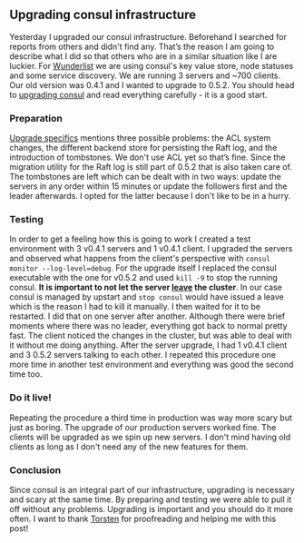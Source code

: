 ## Upgrading consul infrastructure

Yesterday I upgraded our consul infrastructure. Beforehand I searched for reports from others and didn't find any. That’s the reason I am going to describe what I did so that others who are in a similar situation like I are luckier.
For [Wunderlist](https://www.wunderlist.com) we are using consul's key value store, node statuses and some service discovery. We are running 3 servers and ~700 clients. Our old version was 0.4.1 and I wanted to upgrade to 0.5.2. You should head to [upgrading consul](https://consul.io/docs/upgrading.html) and read everything carefully - it is a good start.

### Preparation

[Upgrade specifics](https://consul.io/docs/upgrade-specific.html) mentions three possible problems: the ACL system changes, the different backend store for persisting the Raft log, and the introduction of tombstones. We don't use ACL yet so that’s fine. Since the migration utility for the Raft log is still part of 0.5.2 that is also taken care of. The tombstones are left which can be dealt with in two ways: update the servers in any order within 15 minutes or update the followers first and the leader afterwards. I opted for the latter because I don't like to be in a hurry.

### Testing

In order to get a feeling how this is going to work I created a test environment with 3 v0.4.1 servers and 1 v0.4.1 client. I upgraded the servers and observed what happens from the client's perspective with `consul monitor --log-level=debug`. For the upgrade itself I replaced the consul executable with the one for v0.5.2 and used `kill -9` to stop the running consul. __It is important to not let the server [leave](https://consul.io/docs/commands/leave.html) the cluster__. In our case consul is managed by upstart and `stop consul` would have issued a leave which is the reason I had to kill it manually. I then waited for it to be restarted. I did that on one server after another.
Although there were brief moments where there was no leader, everything got back to normal pretty fast. The client noticed the changes in the cluster, but was able to deal with it without me doing anything. After the server upgrade, I had 1 v0.4.1 client and 3 0.5.2 servers talking to each other.
I repeated this procedure one more time in another test environment and everything was good the second time too.

### Do it live!

Repeating the procedure a third time in production was way more scary but just as boring. The upgrade of our production servers worked fine. The clients will be upgraded as we spin up new servers. I don't mind having old clients as long as I don't need any of the new features for them.

### Conclusion

Since consul is an integral part of our infrastructure, upgrading is necessary and scary at the same time. By preparing and testing we were able to pull it off without any problems. Upgrading is important and you should do it more often. I want to thank [Torsten](http://torsten.io) for proofreading and helping me with this post!
